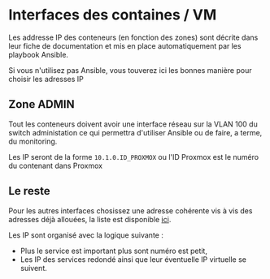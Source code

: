 # Interfaces des containes / VM
Les addresse IP des conteneurs (en fonction des zones) sont décrite dans leur fiche de documentation et mis en place automatiquement par les playbook Ansible.

Si vous n'utilisez pas Ansible, vous touverez ici les bonnes manière pour choisir les adresses IP

## Zone ADMIN

Tout les conteneurs doivent avoir une interface réseau sur la VLAN 100 du switch administation ce qui permettra d'utiliser Ansible ou de faire, a terme, du monitoring.

Les IP seront de la forme `10.1.0.ID_PROXMOX` ou l'ID Proxmox est le numéro du contenant dans Proxmox

## Le reste

Pour les autres interfaces chosissez une adresse cohérente vis à vis des adresses déjà allouées, la liste est disponible [ici](/reseau/mise_en_place.md).

Les IP sont organisé avec la logique suivante :
- Plus le service est important plus sont numéro est petit,
- Les IP des services redondé ainsi que leur éventuelle IP virtuelle se suivent.

